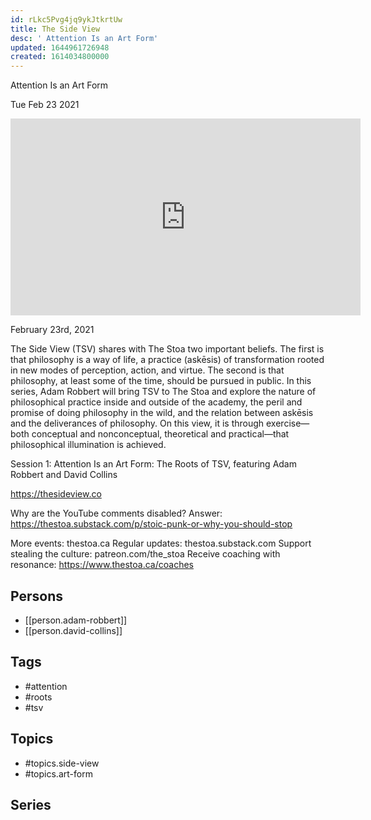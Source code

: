 ```yaml
---
id: rLkc5Pvg4jq9ykJtkrtUw
title: The Side View
desc: ' Attention Is an Art Form'
updated: 1644961726948
created: 1614034800000
---
```



 Attention Is an Art Form

Tue Feb 23 2021

<iframe width="560" height="315" src="https://www.youtube.com/embed/YA4EhEf-thg" title="The Side View: Attention Is an Art Form: The Roots of TSV w/ Adam Robbert and David Collins" frameborder="0" allow="accelerometer; autoplay; clipboard-write; encrypted-media; gyroscope; picture-in-picture" allowfullscreen ></iframe>

February 23rd, 2021

The Side View (TSV) shares with The Stoa two important beliefs. The first is that philosophy is a way of life, a practice (askēsis) of transformation rooted in new modes of perception, action, and virtue. The second is that philosophy, at least some of the time, should be pursued in public. In this series, Adam Robbert will bring TSV to The Stoa and explore the nature of philosophical practice inside and outside of the academy, the peril and promise of doing philosophy in the wild, and the relation between askēsis and the deliverances of philosophy. On this view, it is through exercise—both conceptual and nonconceptual, theoretical and practical—that philosophical illumination is achieved.

Session 1: Attention Is an Art Form: The Roots of TSV, featuring Adam Robbert and David Collins

https://thesideview.co

Why are the YouTube comments disabled? Answer: https://thestoa.substack.com/p/stoic-punk-or-why-you-should-stop

More events: thestoa.ca
Regular updates: thestoa.substack.com
Support stealing the culture: patreon.com/the_stoa
Receive coaching with resonance: https://www.thestoa.ca/coaches

## Persons

- [[person.adam-robbert]]
- [[person.david-collins]]

## Tags

- #attention
- #roots
- #tsv

## Topics

- #topics.side-view
- #topics.art-form

## Series



